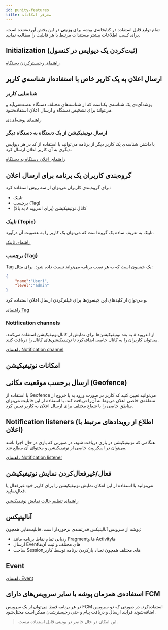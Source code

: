 ```yaml
---
id: punity-features
title: معرفی امکانات
---
```


تمام توابع قابل استفاده در کتابخانه‌ی پوشه برای **یونیتی** در این بخش آورده‌شده است. برای کسب اطلاعات بیشتر مستندات مرتبط با هر قابلیت را مطالعه نمایید.

## Initialization (ثبت‌کردن یک دیوایس در کنسول)

[راهنمای رجیسترکردن دستگاه](/docs/plus/unity/punity-reg)

## ارسال اعلان به یک کاربر خاص با استفاده‌از شناسه‌ی کاربر

### شناسایی کاربر

پوشه‌آی‌دی یک شناسه‌ی یکتاست که از شناسه‌های مختلف دستگاه بدست‌می‌آید و می‌تواند برای تشخیص دستگاه و ارسال اعلان استفاده‌شود.

[راهنمای پوشه‌آی‌دی](/docs/plus/unity/punity-id)

### ارسال نوتیفیکیشن از یک دستگاه به دستگاه دیگر

با داشتن شناسه‌ی یک کاربر دیگر از برنامه می‌توانید با استفاده از کد در هر دیوایس دیگری به آن کاربر اعلان ارسال کرد.

[راهنمای اعلان دستگاه به دستگاه](/docs/plus/unity/punity-d2d)



## گروه‌بندی کاربران یک برنامه برای ارسال اعلان

برای گروه‌بندی کاربران می‌توان از سه روش استفاده کرد:
- تاپیک
- برچسب (Tag)
- کانال نوتیفیکیشن (برای اندروید ۸ به بالا)

### تاپیک (Topic)

تاپیک به تعریف ساده یک گروه است که می‌توان یک کاربر را به عضویت آن درآورد.

[راهنمای تاپیک](/docs/plus/unity/punity-topic)

### برچسب (Tag)

Tag یک جیسون است که به هر نصب برنامه می‌تواند نسبت داده شود. برای مثال:

```json
{
    "name":"User1",
    "level":"admin"
}
```

و می‌توان از کلید‌های این جیسون‌ها برای فیلترکردن ارسال اعلان استفاده کرد.

[راهنمای Tag](/docs/plus/unity/punity-tag)


### Notification channels

از اندروید ۸ به بعد نوتیفیکیشن‌ها برای نمایش از کانال‌نوتیفیکیشن استفاده می‌کنند. می‌توان کاربران را به کانال خاصی اضافه‌کرد تا نوتیفیکیشن‌های کانال را دریافت کنند.

[راهنمای Notification channel](/docs/plus/unity/punity-channel)

## امکانات نوتیفیکیشن

## ارسال برحسب موقعیت مکانی (Geofence)

با استفاده از Geofence می‌توانید تعیین کنید که کاربر در صورت ورود به یا خروج از منطقه‌ی خاصی اعلان مربوط به آن‌را دریافت کند. با استفاده از این فابلیت می‌توان مناطق خاصی را با شعاع مختلف برای ارسال اعلان به کاربر تعیین کرد.

## Notification listeners (اطلاع از رویدادهای مرتبط با اعلان‌)

هنگامی که نوتیفیکیشن در بازی دریافت شود، در صورتی که بازی در حال اجرا باشد می‌توان در اسکریپت خاصی از نوتیفیکیشن و محتوای آن مطلع شد.

[راهنمای Notification listener](/docs/plus/unity/punity-listener)

## فعال/غیرفعال‌کردن نمایش نوتیفیکیشن
می‌توانید با استفاده از این امکان نمایش نوتیفیکیشن را برای کاربر خود غیرفعال یا فعال‌نمایید.

[راهنمای تنظیم حالت نمایش نوتیفیکیشن](/docs/plus/unity/punity-disable)

## آنالیتیکس

پوشه از سرویس آنالیتیکس قدرتمندی برخوردار است. قابلیت‌هایی همچون:

- ردیابی تمام نقاط برنامه مانند Fragmentها و Activityها
- ارسال Eventهای مختلف و ثبت آن‌ها
- ساخت Sessionهای مختلف همچون تعداد بازکردن برنامه توسط کاربر

## Event

[راهنمای Event](/docs/plus/unity/punity-events)

## استفاده‌ی همزمان پوشه با سایر سرویس‌های دارای FCM

در هر برنامه فقط می‌توان از یک سرویس FCM استفاده‌کرد. در صورتی که دو سرویس اضافه‌شوند فرآیند ارسال و دریافت پیام و حتی رجیسترشدن ممکن‌است مختل‌شود.

> این امکان در حال حاضر در یونیتی قابل استفاده نیست.